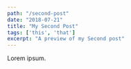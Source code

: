 ```yaml
---
path: "/second-post"
date: "2018-07-21"
title: "My Second Post" 
tags: ['this', 'that']
excerpt: "A preview of my Second post" 
---
```

Lorem ipsum.